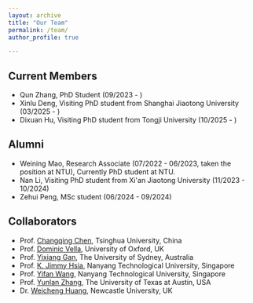 ```yaml
---
layout: archive
title: "Our Team"
permalink: /team/
author_profile: true

---
```


Current Members
--------
* Qun Zhang, PhD Student (09/2023 - )
* Xinlu Deng, Visiting PhD student from Shanghai Jiaotong University (03/2025 - )
* Dixuan Hu, Visiting PhD student from Tongji University (10/2025 - )

Alumni
--------
* Weining Mao, Research Associate (07/2022 - 06/2023, taken the position at NTU), Currently PhD student at NTU.
* Nan Li, Visiting PhD student from Xi'an Jiaotong University (11/2023 - 10/2024)
* Zehui Peng, MSc student (06/2024 - 09/2024)

Collaborators
--------
* Prof. [Changqing Chen](https://www.hy.tsinghua.edu.cn/hyen/info/1162/1189.htm), Tsinghua University, China
* Prof. [Dominic Vella](https://people.maths.ox.ac.uk/vella/index.html), University of Oxford, UK
* Prof. [Yixiang Gan](https://drgan.org/), The University of Sydney, Australia
* Prof. [K. Jimmy Hsia](https://dr.ntu.edu.sg/cris/rp/rp00575), Nanyang Technological University, Singapore
* Prof. [Yifan Wang](https://www.yifanwangntu.com/), Nanyang Technological University, Singapore
* Prof. [Yunlan Zhang](https://sites.utexas.edu/utmaslab/), The University of Texas at Austin, USA
* Dr. [Weicheng Huang](https://weicheng-huang-mechanics.github.io/website/), Newcastle University, UK
